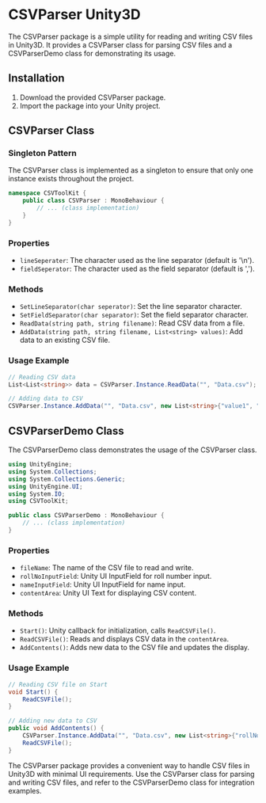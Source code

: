 # CSVParser Unity3D

The CSVParser package is a simple utility for reading and writing CSV files in Unity3D. It provides a CSVParser class for parsing CSV files and a CSVParserDemo class for demonstrating its usage.

## Installation

1. Download the provided CSVParser package.
2. Import the package into your Unity project.

## CSVParser Class

### Singleton Pattern

The CSVParser class is implemented as a singleton to ensure that only one instance exists throughout the project.

```csharp
namespace CSVToolKit {
    public class CSVParser : MonoBehaviour {
        // ... (class implementation)
    }
}
```

### Properties

- `lineSeperater`: The character used as the line separator (default is '\n').
- `fieldSeperator`: The character used as the field separator (default is ',').

### Methods

- `SetLineSeparator(char seperator)`: Set the line separator character.
- `SetFieldSeparator(char separator)`: Set the field separator character.
- `ReadData(string path, string filename)`: Read CSV data from a file.
- `AddData(string path, string filename, List<string> values)`: Add data to an existing CSV file.

### Usage Example

```csharp
// Reading CSV data
List<List<string>> data = CSVParser.Instance.ReadData("", "Data.csv");

// Adding data to CSV
CSVParser.Instance.AddData("", "Data.csv", new List<string>{"value1", "value2"});
```

## CSVParserDemo Class

The CSVParserDemo class demonstrates the usage of the CSVParser class.

```csharp
using UnityEngine;
using System.Collections;
using System.Collections.Generic;
using UnityEngine.UI;
using System.IO;
using CSVToolKit;

public class CSVParserDemo : MonoBehaviour {
    // ... (class implementation)
}
```

### Properties

- `fileName`: The name of the CSV file to read and write.
- `rollNoInputField`: Unity UI InputField for roll number input.
- `nameInputField`: Unity UI InputField for name input.
- `contentArea`: Unity UI Text for displaying CSV content.

### Methods

- `Start()`: Unity callback for initialization, calls `ReadCSVFile()`.
- `ReadCSVFile()`: Reads and displays CSV data in the `contentArea`.
- `AddContents()`: Adds new data to the CSV file and updates the display.

### Usage Example

```csharp
// Reading CSV file on Start
void Start() {
    ReadCSVFile();
}

// Adding new data to CSV
public void AddContents() {
    CSVParser.Instance.AddData("", "Data.csv", new List<string>{"rollNo", "name"});
    ReadCSVFile();
}
```

The CSVParser package provides a convenient way to handle CSV files in Unity3D with minimal UI requirements. Use the CSVParser class for parsing and writing CSV files, and refer to the CSVParserDemo class for integration examples.
